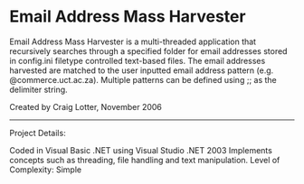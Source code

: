 Email Address Mass Harvester
============================

Email Address Mass Harvester is a multi-threaded application that recursively searches through a specified folder for email addresses stored in config.ini filetype controlled text-based files. The email addresses harvested are matched to the user inputted email address pattern (e.g. @commerce.uct.ac.za). Multiple patterns can be defined using ;; as the delimiter string.

Created by Craig Lotter, November 2006

*********************************

Project Details:

Coded in Visual Basic .NET using Visual Studio .NET 2003
Implements concepts such as threading, file handling and text manipulation.
Level of Complexity: Simple
